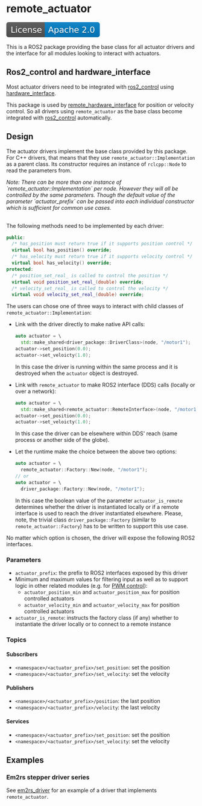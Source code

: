 # remote_actuator

[![License](./apache20.svg)](./LICENSE.txt)

This is a ROS2 package providing the base class for all actuator drivers
and the interface for all modules looking to interact with actuators.

## Ros2_control and hardware_interface

Most actuator drivers need to be integrated with [ros2_control](https://github.com/ros-controls/ros2_control) using [hardware_interface](https://github.com/ros-controls/ros2_control/tree/master/hardware_interface).

This package is used by
[remote_hardware_interface](https://github.com/openvmp/remote_hardware_interface) for position or velocity control.
So all drivers using `remote_actuator` as the base class become integrated
with [ros2_control](https://github.com/ros-controls/ros2_control) automatically.

## Design

The actuator drivers implement the base class provided by this package.
For C++ drivers, that means that they use
`remote_actuator::Implementation` as a parent class.
Its constructor requires an instance of `rclcpp::Node` to read the
parameters from.

<i>
Note:
There can be more than one instance of `remote_actuator::Implementation`
per node. However they will all be controlled by the same parameters.
Though the default value of the parameter `actuator_prefix` can be passed
into each individual constructor which is sufficient for common use cases.
</i>
<br/>
<br/>

The following methods need to be implemented by each driver:

```c++
public:
  /* has_position must return true if it supports position control */
  virtual bool has_position() override;
  /* has_velocity must return true if it supports velocity control */
  virtual bool has_velocity() override;
protected:
  /* position_set_real_ is called to control the position */
  virtual void position_set_real_(double) override;
  /* velocity_set_real_ is called to control the velocity */
  virtual void velocity_set_real_(double) override;
```

The users can chose one of three ways to interact with child classes of `remote_actuator::Implementation`:

- Link with the driver directly to make native API calls:

  ```c++
  auto actuator = \
    std::make_shared<driver_package::DriverClass>(node, "/motor1");
  actuator->set_position(0.0);
  actuator->set_veloicty(1.0);
  ```

  In this case the driver is running within the same process and it is
  destroyed when the `actuator` object is destroyed.

- Link with `remote_actuator` to make ROS2 interface (DDS) calls
  (locally or over a network):

  ```c++
  auto actuator = \
    std::make_shared<remote_actuator::RemoteInterface>(node, "/motor1");
  actuator->set_position(0.0);
  actuator->set_veloicty(1.0);
  ```

  In this case the driver can be elsewhere within DDS' reach
  (same process or another side of the globe).

- Let the runtime make the choice between the above two options:

  ```c++
  auto actuator = \
    remote_actuator::Factory::New(node, "/motor1");
  // or
  auto actuator = \
    driver_package::Factory::New(node, "/motor1");
  ```

  In this case the boolean value of the parameter `actuator_is_remote`
  determines whether the driver is instantiated locally or if a remote
  interface is used to reach the driver instantiated elsewhere.
  Please, note, the trivial class `driver_package::Factory`
  (similar to `remote_actuator::Factory`) has to be written
  to support this use case.

No matter which option is chosen,
the driver will expose the following ROS2 interfaces.

### Parameters

- `actuator_prefix`: the prefix to ROS2 interfaces exposed by this driver
- Minimum and maximum values for filtering input as well as to support logic in other related modules (e.g. for [PWM control](https://github.com/openvmp/actuator_pwm)):
  - `actuator_position_min` and `actuator_position_max` for position controlled actuators
  - `actuator_velocity_min` and `actuator_velocity_max` for position controlled actuators
- `actuator_is_remote`: instructs the factory class (if any) whether
  to instantiate the driver locally or to connect to a remote instance

### Topics

#### Subscribers

- `<namespace>/<actuator_prefix>/set_position`: set the position
- `<namespace>/<actuator_prefix>/set_velocity`: set the velocity

#### Publishers

- `<namespace>/<actuator_prefix>/position`: the last position
- `<namespace>/<actuator_prefix>/velocity`: the last velocity

#### Services

- `<namespace>/<actuator_prefix>/set_position`: set the position
- `<namespace>/<actuator_prefix>/set_velocity`: set the velocity

## Examples

### Em2rs stepper driver series

See [em2rs_driver](https://github.com/openvmp/stepper_driver_em2rs) for an example of a driver that implements
`remote_actuator`.
